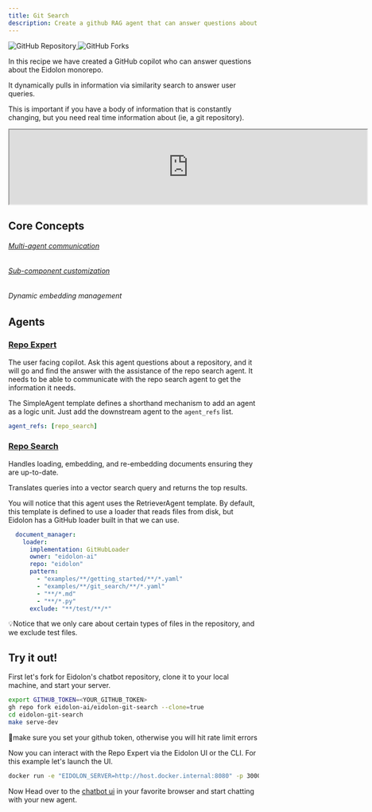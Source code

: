 ```yaml
---
title: Git Search
description: Create a github RAG agent that can answer questions about a git repository
---
```


<div>
  <a href="https://github.com/eidolon-ai/eidolon-git-search">
    <img style="display: inline-block;" alt="GitHub Repository" src="https://img.shields.io/badge/eidolon-Git%20Search-blue?style=flat&logo=github">
  </a>
  <a href="https://github.com/eidolon-ai/eidolon-git-search/fork">
    <img style="display: inline-block;" alt="GitHub Forks" src="https://img.shields.io/badge/fork-grey?style=flat&logo=forgejo&logoColor=white">
  </a>
</div>


In this recipe we have created a GitHub copilot who can answer questions about the Eidolon monorepo.

It dynamically pulls in information via similarity search to answer user queries.

This is important if you have a body of information that is constantly changing, but you need real time information about (ie, a git repository).

<iframe width="720"
src="https://www.youtube.com/embed/INOjIWMX4mY">
</iframe>

## Core Concepts
###### [Multi-agent communication](/docs/references/communication)
###### [Sub-component customization](/docs/references/communication)
###### Dynamic embedding management

## Agents
### [Repo Expert](https://github.com/eidolon-ai/eidolon-git-search/blob/main/resources/repo_expert.yaml)
The user facing copilot. Ask this agent questions about a repository, and it will go and find the answer with the
assistance of the repo search agent. It needs to be able to communicate with the repo search agent to get the 
information it needs.

The SimpleAgent template defines a shorthand mechanism to add an agent as a logic unit. Just add the downstream agent 
to the `agent_refs` list.
```yaml
agent_refs: [repo_search]
```

### [Repo Search](https://github.com/eidolon-ai/eidolon-git-search/blob/main/resources/repo_search.yaml)
Handles loading, embedding, and re-embedding documents ensuring they are up-to-date.

Translates queries into a vector search query and returns the top results.

You will notice that this agent uses the RetrieverAgent template. By default, this template is defined to use 
a loader that reads files from disk, but Eidolon has a GitHub loader built in that we can use.
```yaml
  document_manager:
    loader:
      implementation: GitHubLoader
      owner: "eidolon-ai"
      repo: "eidolon"
      pattern:
        - "examples/**/getting_started/**/*.yaml"
        - "examples/**/git_search/**/*.yaml"
        - "**/*.md"
        - "**/*.py"
      exclude: "**/test/**/*"
```
💡Notice that we only care about certain types of files in the repository, and we exclude test files.

## Try it out!

First let's fork for Eidolon's chatbot repository, clone it to your local machine, and start your server.
```bash
export GITHUB_TOKEN=<YOUR_GITHUB_TOKEN>
gh repo fork eidolon-ai/eidolon-git-search --clone=true
cd eidolon-git-search
make serve-dev
```

🚨make sure you set your github token, otherwise you will hit rate limit errors

Now you can interact with the Repo Expert via the Eidolon UI or the CLI. For this example let's launch the UI.

```bash
docker run -e "EIDOLON_SERVER=http://host.docker.internal:8080" -p 3000:3000 eidolonai/webui:latest
```

Now Head over to the [chatbot ui](http://localhost:3000/eidolon-apps/sp/agent-rag) in your favorite browser and start chatting with your new agent.
